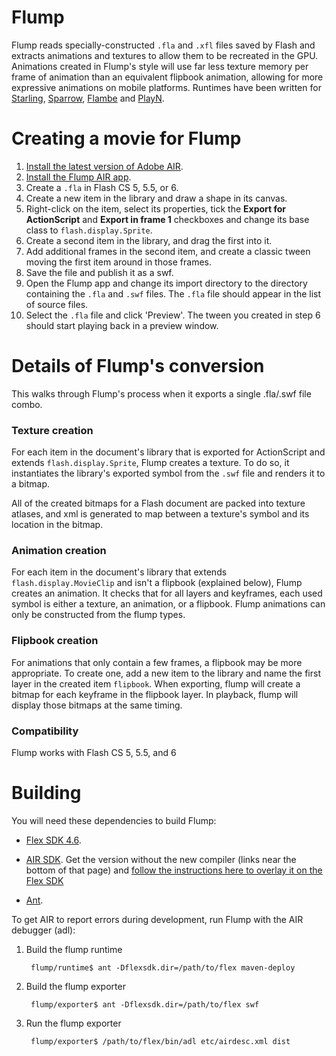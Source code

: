# Flump

Flump reads specially-constructed `.fla` and `.xfl` files saved by Flash and extracts animations and
textures to allow them to be recreated in the GPU. Animations created in Flump's style will use far
less texture memory per frame of animation than an equivalent flipbook animation, allowing for more
expressive animations on mobile platforms. Runtimes have been written for [Starling], [Sparrow],
[Flambe] and [PlayN].

[Starling]: https://github.com/threerings/flump/tree/master/runtime
[Sparrow]: https://github.com/threerings/betwixt
[Flambe]: https://github.com/aduros/flambe
[PlayN]: https://github.com/threerings/tripleplay

# Creating a movie for Flump

1. [Install the latest version of Adobe AIR](http://get.adobe.com/air/).
1. [Install the Flump AIR app](https://bitbucket.org/tconkling/flump-binaries/downloads/flump-exporter.air).
2. Create a `.fla` in Flash CS 5, 5.5, or 6.
3. Create a new item in the library and draw a shape in its canvas.
4. Right-click on the item, select its properties, tick the **Export for ActionScript** and
   **Export in frame 1** checkboxes and change its base class to `flash.display.Sprite`.
5. Create a second item in the library, and drag the first into it.
6. Add additional frames in the second item, and create a classic tween moving the first item around
   in those frames.
7. Save the file and publish it as a swf.
8. Open the Flump app and change its import directory to the directory containing the `.fla` and
   `.swf` files. The `.fla` file should appear in the list of source files.
9. Select the `.fla` file and click 'Preview'. The tween you created in step 6 should start playing
   back in a preview window.

# Details of Flump's conversion

This walks through Flump's process when it exports a single .fla/.swf file combo.

### Texture creation

For each item in the document's library that is exported for ActionScript and extends
`flash.display.Sprite`, Flump creates a texture. To do so, it instantiates the library's exported
symbol from the `.swf` file and renders it to a bitmap.

All of the created bitmaps for a Flash document are packed into texture atlases, and xml is
generated to map between a texture's symbol and its location in the bitmap.

### Animation creation

For each item in the document's library that extends `flash.display.MovieClip` and isn't a flipbook
(explained below), Flump creates an animation. It checks that for all layers and keyframes, each
used symbol is either a texture, an animation, or a flipbook. Flump animations can only be
constructed from the flump types.

### Flipbook creation

For animations that only contain a few frames, a flipbook may be more appropriate. To create one,
add a new item to the library and name the first layer in the created item `flipbook`. When
exporting, flump will create a bitmap for each keyframe in the flipbook layer. In playback, flump
will display those bitmaps at the same timing.

### Compatibility

Flump works with Flash CS 5, 5.5, and 6

# Building

You will need these dependencies to build Flump:

* [Flex SDK 4.6](http://www.adobe.com/devnet/flex/flex-sdk-download.html).

* [AIR SDK](https://www.adobe.com/devnet/air/air-sdk-download.html). Get the version without the new
  compiler (links near the bottom of that page) and [follow the instructions here to overlay it on the Flex SDK](http://helpx.adobe.com/x-productkb/multi/how-overlay-air-sdk-flex-sdk.html)

* [Ant](http://ant.apache.org/).

To get AIR to report errors during development, run Flump with the AIR debugger (adl):

1. Build the flump runtime

        flump/runtime$ ant -Dflexsdk.dir=/path/to/flex maven-deploy

2. Build the flump exporter

        flump/exporter$ ant -Dflexsdk.dir=/path/to/flex swf

3. Run the flump exporter

        flump/exporter$ /path/to/flex/bin/adl etc/airdesc.xml dist
